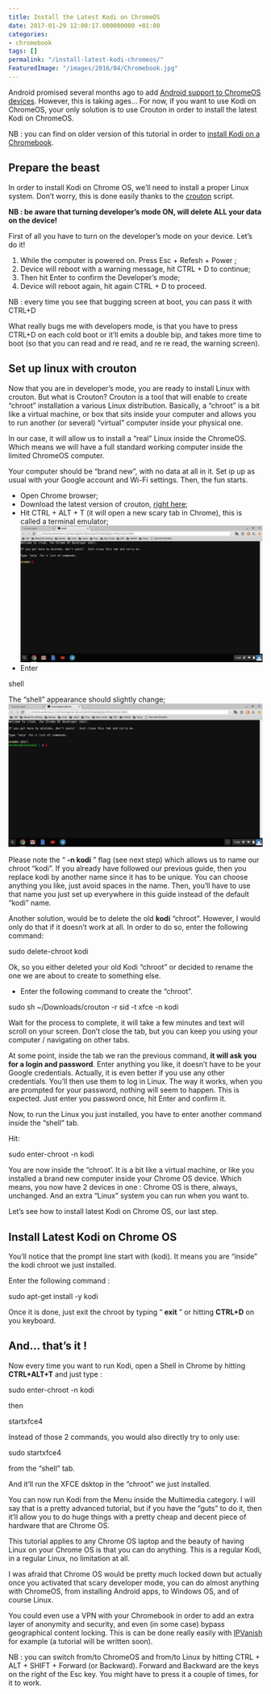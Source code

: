 ```yaml
---
title: Install the Latest Kodi on ChromeOS
date: 2017-01-29 12:00:17.000000000 +01:00
categories:
- chromebook
tags: []
permalink: "/install-latest-kodi-chromeos/"
FeaturedImage: "/images/2016/04/Chromebook.jpg"
---
```

Android promised several months ago to add [Android support to ChromeOS devices](https://sites.google.com/a/chromium.org/dev/chromium-os/chrome-os-systems-supporting-android-apps?hl=en&rd=1). However, this is taking ages… For now, if you want to use Kodi on ChromeOS, your only solution is to use Crouton in order to install the latest Kodi on ChromeOS.

NB : you can find on older version of this tutorial in order to [install Kodi on a Chromebook](https://www.masoopy.com/install-kodi-chromebook/).

## Prepare the beast

In order to install Kodi on Chrome OS, we’ll need to install a proper Linux system. Don’t worry, this is done easily thanks to the [crouton](https://github.com/dnschneid/crouton) script.

**NB : be aware that turning developer’s mode ON, will delete ALL your data on the device!**

First of all you have to turn on the developer’s mode on your device. Let’s do it!

1. While the computer is powered on. Press Esc + Refesh + Power ;
2. Device will reboot with a warning message, hit CTRL + D to continue;
3. Then hit Enter to confirm the Developer’s mode;
4. Device will reboot again, hit again CTRL + D to proceed.

NB : every time you see that bugging screen at boot, you can pass it with CTRL+D

What really bugs me with developers mode, is that you have to press CTRL+D on each cold boot or it’ll emits a double bip, and takes more time to boot (so that you can read and re read, and re re read, the warning screen).

## Set up linux with crouton

Now that you are in developer’s mode, you are ready to install Linux with crouton. But what is Crouton? Crouton is a tool that will enable to create “chroot” installation a various Linux distribution. Basically, a “chroot” is a bit like a virtual machine, or box that sits inside your computer and allows you to run another (or several) “virtual” computer inside your physical one.

In our case, it will allow us to install a “real” Linux inside the ChromeOS. Which means we will have a full standard working computer&nbsp;inside the limited ChromeOS computer.

Your computer should be “brand new”, with no data at all in it. Set ip up as usual with your Google account and Wi-Fi settings. Then, the fun starts.

- Open Chrome browser;
- Download the latest version of crouton, [right here](http://goo.gl/fd3zc);
- Hit CTRL + ALT + T (it will open a new scary tab in Chrome), this is called a terminal emulator;![[shell](/images/2017/01/chromebook_shell-300x169.jpg)](/images/2016/04/chromebook_shell.jpg)
- Enter

shell

The “shell” appearance should slightly change;![[shell root](/images/2017/01/chromebook_shell_root-300x169.jpg)](/images/2016/04/chromebook_shell_root.jpg)

Please note the “ **-n kodi** ” flag (see next step) which allows us to name our chroot “kodi”. If you already have followed our previous guide, then you replace kodi by another name since it has to be unique. You can choose anything you like, just avoid spaces in the name. Then, you’ll have to use that name you just set up everywhere in this guide instead of the default “kodi” name.

Another solution, would be to delete the old **kodi** “chroot”. However, I would only do that if it doesn’t work at all.&nbsp;In order to do so, enter the following command:

sudo delete-chroot kodi

Ok, so you either deleted your old Kodi “chroot” or decided to rename the one we are about to create to something else.

- Enter the following command to create the “chroot”.

sudo sh ~/Downloads/crouton -r sid -t xfce -n kodi

Wait for the process to complete, it will take a few minutes and text will scroll on your screen. Don’t close the tab, but you can keep you using your computer / navigating on other tabs.

At some point, inside the tab we ran the previous command, **it will ask you for a login and password**. Enter anything you like, it doesn’t have to be your Google credentials. Actually, it is even better if you use any other credentials. You’ll then use them to log in Linux. The way it works, when you are prompted for your password, nothing will seem to happen. This is expected. Just enter you password once, hit Enter and confirm it.

Now, to run the Linux you just installed, you have to enter another command inside the “shell” tab.

Hit:

sudo enter-chroot -n kodi

You are now inside the “chroot’. It is a bit like a virtual machine, or like you installed a brand new computer inside your Chrome OS device. Which means, you now have 2 devices in one : Chrome OS is there, always, unchanged. And an extra “Linux” system you can run when you want to.

Let’s see how to install latest Kodi on Chrome OS, our last step.

## Install Latest Kodi on Chrome OS

You’ll notice that the prompt line start with (kodi). It means you are&nbsp;“inside” the kodi chroot we just installed.

Enter the following command :

sudo apt-get install -y kodi

Once it is done, just exit the chroot by typing “ **exit** ” or hitting **CTRL+D** on you keyboard.

## And… that’s it !

Now every time you want to run Kodi, open a Shell in Chrome by hitting **CTRL+ALT+T** and just type :

sudo enter-chroot -n kodi

then

startxfce4

Instead of those 2 commands, you would also directly try to only use:

sudo startxfce4

from the “shell” tab.

And it’ll run the XFCE dsktop in the “chroot” we just installed.

You can now run Kodi from the Menu inside the Multimedia category. I will say that is a pretty advanced tutorial, but if you have the “guts” to do it, then it’ll allow you to do huge things with a pretty cheap and decent piece of hardware that are Chrome OS.

This tutorial applies to any Chrome OS laptop and the beauty of having Linux on your Chrome OS is that you can do anything. This is a regular Kodi, in a regular Linux, no limitation at all.

I was afraid that Chrome OS would be pretty much locked down but actually once you activated that scary developer mode, you can do almost anything with ChromeOS, from installing Android apps, to Windows OS, and of course Linux.

You could even use a VPN with your Chromebook in order to add an extra layer of anonymity and security, and even (in some case) bypass geographical content locking. This is can be done really easily with [IPVanish](https://www.ipvanish.com/?a_aid=streamee&a_bid=48f95966) for example (a tutorial will be written soon).

NB : you can switch from/to ChromeOS and from/to Linux by hitting CTRL + ALT + SHIFT + Forward (or Backward). Forward and Backward are the keys on the right of the Esc key. You might have to press it a couple of times, for it to work.

